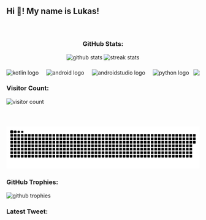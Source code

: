 <h2 align="left">Hi 👋! My name is Lukas!</h2>

###

<br clear="both">

<h3 align="center">GitHub Stats:</h3>
<div align="center">
    <img src="https://github-readme-stats.vercel.app/api?username=Batorian&show_icons=true&theme=radical" height="150" alt="github stats" />
    <img src="https://streak-stats.demolab.com?user=Batorian&theme=dracula" height="150" alt="streak stats" />
</div>

###

<img align="right" height="150" src="https://i.imgflip.com/7x7s61.gif" />

###

<div align="left">
    <img src="https://skillicons.dev/icons?i=kotlin" height="30" alt="kotlin logo" />
    <img width="12" />
    <img src="https://cdn.simpleicons.org/android/3DDC84" height="30" alt="android logo" />
    <img width="12" />
    <img src="https://cdn.simpleicons.org/androidstudio/3DDC84" height="30" alt="androidstudio logo" />
    <img width="12" />
    <img src="https://skillicons.dev/icons?i=py" height="30" alt="python logo" />
</div>

###

<div align="left">
    <h3>Visitor Count:</h3>
    <img src="https://komarev.com/ghpvc/?username=Batorian&color=blue" alt="visitor count" />
</div>

###

<br clear="both">

<img src="https://raw.githubusercontent.com/Batorian/Batorian/output/github-contribution-grid-snake.svg" alt="Snake animation" />

###

<h3>GitHub Trophies:</h3>
<img src="https://github-profile-trophy.vercel.app/?username=Batorian&theme=onedark" alt="github trophies" />

###

<h3 align="left">Latest Tweet:</h3>
<!-- TWITTER:START -->
<!-- TWITTER:END -->

